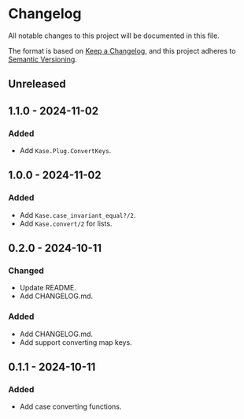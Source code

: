 # Changelog

All notable changes to this project will be documented in this file.

The format is based on [Keep a Changelog](https://keepachangelog.com/en/1.0.0/), and this project
adheres to [Semantic Versioning](https://semver.org/spec/v2.0.0.html).

## **Unreleased**

## **1.1.0** - 2024-11-02

### Added

- Add `Kase.Plug.ConvertKeys`.

## **1.0.0** - 2024-11-02

### Added

- Add `Kase.case_invariant_equal?/2`.
- Add `Kase.convert/2` for lists.

## 0.2.0 - 2024-10-11

### Changed

- Update README.
- Add CHANGELOG.md.

### Added

- Add CHANGELOG.md.
- Add support converting map keys.


## **0.1.1** - 2024-10-11

### Added

- Add case converting functions.
